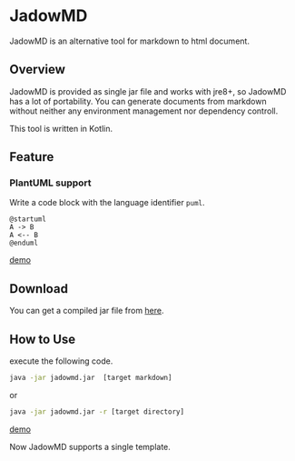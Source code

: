 JadowMD
===

JadowMD is an alternative tool for markdown to html document.

Overview
---

JadowMD is provided as single jar file and works with jre8+,
so JadowMD has a lot of portability.
You can generate documents from markdown without neither any environment management nor dependency controll.

This tool is written in Kotlin.

Feature
---

### PlantUML support

Write a code block with the language identifier `puml`.

```puml
@startuml
A -> B
A <-- B
@enduml
```
[demo]()


Download
---

You can get a compiled jar file from [here]().

How to Use
---

execute the following code.

```cmd
java -jar jadowmd.jar  [target markdown]
```

or

```cmd
java -jar jadowmd.jar -r [target directory]
```

[demo]() 


Now JadowMD supports a single template.


